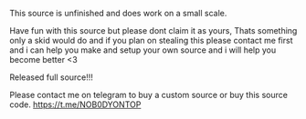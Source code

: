 This source is unfinished and does work on a small scale.

Have fun with this source but please dont claim it as yours, Thats something only a skid would do and if you plan on stealing this please contact me first and i can help you make and setup your own source and i will help you become better <3

Released full source!!!

Please contact me on telegram to buy a custom source or buy this source code. https://t.me/NOB0DYONTOP
